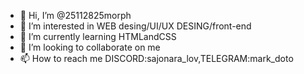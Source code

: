 - 👋 Hi, I’m @25112825morph
- 👀 I’m interested in WEB desing/UI/UX DESING/front-end
- 🌱 I’m currently learning HTMLandCSS
- 💞️ I’m looking to collaborate on me
- 📫 How to reach me DISCORD:sajonara_lov,TELEGRAM:mark_doto
<!---
25112825morph/25112825morph is a ✨ special ✨ repository because its `README.md` (this file) appears on your GitHub profile.
You can click the Preview link to take a look at your changes.
--->
